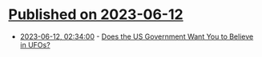 # [Published on 2023-06-12](index.md)

* [2023-06-12, 02:34:00](https://yro.slashdot.org/story/23/06/12/0048211/does-the-us-government-want-you-to-believe-in-ufos?utm_source=rss1.0mainlinkanon&utm_medium=feed) - [Does the US Government Want You to Believe in UFOs?](https://yro.slashdot.org/story/23/06/12/0048211/does-the-us-government-want-you-to-believe-in-ufos?utm_source=rss1.0mainlinkanon&utm_medium=feed)
